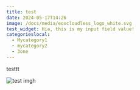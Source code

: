 ```yaml
---
title: test
date: 2024-05-17T14:26
image: /docs/media/eoxcloudless_logo_white.svg
test_widget: Hia, this is my input field value!
categorieslocal:
  - Mycategory1
  - mycategory2
  - 3one
---
```

testtt

![test imgh](/media/de2_oper_hra_pm4_1c_20210526t111624_n37-082_w008-963_0001.sip.zip_bid.png "test IMAGE")
